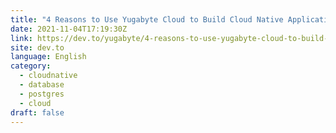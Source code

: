 ```yaml
---
title: "4 Reasons to Use Yugabyte Cloud to Build Cloud Native Applications"
date: 2021-11-04T17:19:30Z
link: https://dev.to/yugabyte/4-reasons-to-use-yugabyte-cloud-to-build-cloud-native-applications-37h4?utm_medium=RSS&utm_source=news.12bit.vn
site: dev.to
language: English
category:
  - cloudnative
  - database
  - postgres
  - cloud
draft: false
---
```

